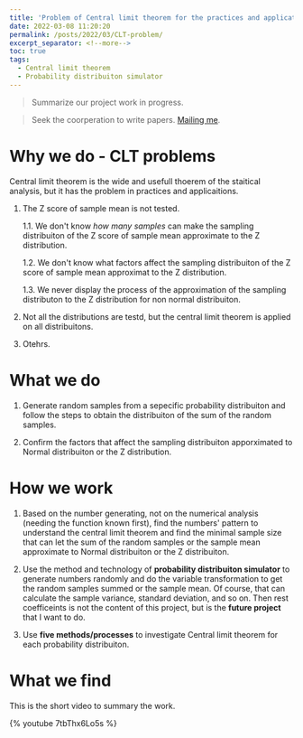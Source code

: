 ```yaml
---
title: 'Problem of Central limit theorem for the practices and applications'
date: 2022-03-08 11:20:20
permalink: /posts/2022/03/CLT-problem/
excerpt_separator: <!--more-->
toc: true
tags:
  - Central limit theorem
  - Probability distribuiton simulator
---
```


> Summarize our project work in progress.

> Seek the coorperation to write papers. [Mailing me](mailto:mylee0989@gmail.com).

<!-- more -->


# Why we do - CLT problems

Central limit theorem is the wide and usefull thoerem of the staitical analysis, but it has the problem in practices and applicaitions.

1. The Z score of sample mean is not tested.

    1.1. We don't know *how many samples* can make the sampling distribuiton of the Z score of sample mean approximate to the Z distribution.

    1.2. We don't know what factors affect the sampling distribuiton of the Z score of sample mean approximat to the Z distribution.

    1.3. We never display the process of the approximation of the sampling distributon to the Z distribution for non normal distribuiton.

2. Not all the distributions are testd, but the central limit theorem is applied on all distribuitons.

3. Otehrs.

# What we do

1. Generate random samples from a sepecific probability distribuiton and follow the steps to obtain the distribuiton of the sum of the random samples.

2. Confirm the factors that affect the sampling distribuiton apporximated to Normal distribuiton or the Z distribution.



# How we work

1. Based on the number generating, not on the numerical analysis (needing the function known first), find the numbers' pattern to understand the central limit theorem and find the minimal sample size that can let the sum of the random samples or the sample mean approximate to Normal distribuiton or the Z distribuiton.

2. Use the method and technology of **probability distribuiton simulator** to generate numbers randomly and do the variable transformation to get the random samples summed or the sample mean. Of course, that can calculate the sample variance, standard deviation, and so on. Then rest coefficeints is not the content of this project, but is the **future project** that I want to do.

3. Use **five methods/processes** to investigate Central limit theorem for each probability distribuiton.

# What we find

This is the short video to summary the work.

{% youtube 7tbThx6Lo5s %}



